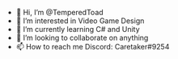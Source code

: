 - 👋 Hi, I’m @TemperedToad
- 👀 I’m interested in Video Game Design
- 🌱 I’m currently learning C# and Unity
- 💞️ I’m looking to collaborate on anything
- 📫 How to reach me Discord: Caretaker#9254

<!---
TemperedToad/TemperedToad is a ✨ special ✨ repository because its `README.md` (this file) appears on your GitHub profile.
You can click the Preview link to take a look at your changes.
--->
